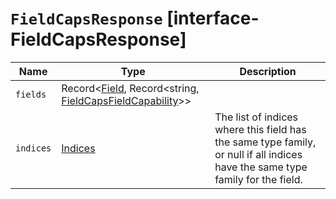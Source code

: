 # `FieldCapsResponse` [interface-FieldCapsResponse]

| Name | Type | Description |
| - | - | - |
| `fields` | Record<[Field](./Field.md), Record<string, [FieldCapsFieldCapability](./FieldCapsFieldCapability.md)>> | &nbsp; |
| `indices` | [Indices](./Indices.md) | The list of indices where this field has the same type family, or null if all indices have the same type family for the field. |

